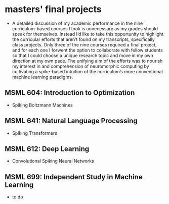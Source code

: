 # masters' final projects
- A detailed discussion of my academic performance in the nine curriculum-based courses I took is unnecessary as my grades should speak for themselves. Instead I’d like to take this opportunity to highlight the curricular efforts that aren’t found on my transcripts, specifically class projects. Only three of the nine courses required a final project, and for each one I forwent the option to collaborate with fellow students so that I could choose a unique research topic and move in my own direction at my own pace. The unifying aim of the efforts was to nourish my interest in and comprehension of neuromorphic computing by cultivating a spike-based intuition of the curriculum’s more conventional machine learning paradigms.
  
## MSML 604: Introduction to Optimization 
- Spiking Boltzmann Machines

## MSML 641: Natural Language Processing
- Spiking Transformers
 
## MSML 612: Deep Learning
- Convolutional Spiking Neural Networks

## MSML 699: Independent Study in Machine Learning 
- to do
